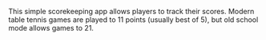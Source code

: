 This simple scorekeeping app allows players to track their scores.
Modern table tennis games are played to 11 points (usually best of 5), but old school mode allows games to 21.
